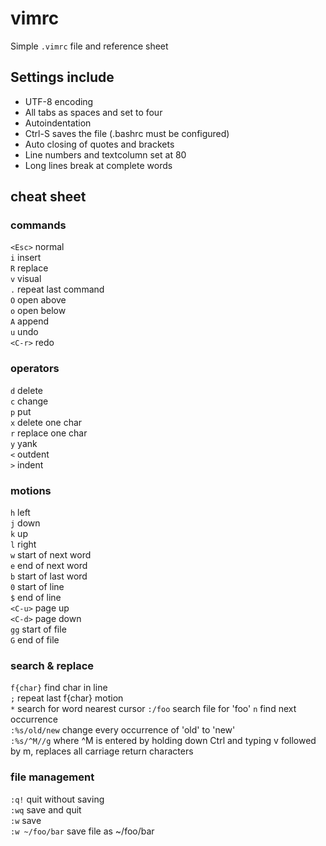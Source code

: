 # vimrc
Simple `.vimrc` file and reference sheet

## Settings include
- UTF-8 encoding
- All tabs as spaces and set to four
- Autoindentation
- Ctrl-S saves the file (.bashrc must be configured)
- Auto closing of quotes and brackets
- Line numbers and textcolumn set at 80
- Long lines break at complete words

## cheat sheet

### commands
`<Esc>` normal  
`i` insert  
`R` replace  
`v` visual  
`.` repeat last command  
`O` open above  
`o` open below  
`A` append  
`u` undo  
`<C-r>` redo  

### operators
`d` delete  
`c` change  
`p` put  
`x` delete one char  
`r` replace one char  
`y` yank  
`<` outdent  
`>` indent  

### motions
`h` left  
`j` down  
`k` up  
`l` right  
`w` start of next word  
`e` end of next word  
`b` start of last word  
`0` start of line  
`$` end of line  
`<C-u>` page up  
`<C-d>` page down  
`gg` start of file  
`G` end of file  

### search & replace
`f{char}` find char in line  
`;` repeat last f{char} motion  
`*` search for word nearest cursor
`:/foo` search file for 'foo'
`n` find next occurrence   
`:%s/old/new` change every occurrence of 'old' to 'new'  
`:%s/^M//g` where ^M is entered by holding down Ctrl and typing v followed by m, replaces all carriage return characters  

### file management
`:q!` quit without saving  
`:wq` save and quit  
`:w` save  
`:w ~/foo/bar` save file as ~/foo/bar  

